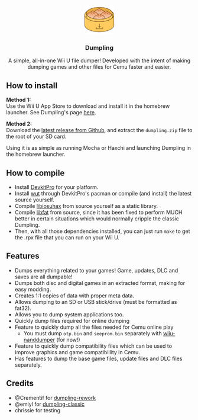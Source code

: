 <p align="center">
  <img src="assets/dumpling-logo.png" alt="Dumpling Logo" width="80" height="80">

  <h3 align="center">Dumpling</h3>

  <p align="center">
    A simple, all-in-one Wii U file dumper! Developed with the intent of making dumping games and other files for Cemu faster and easier.
  </p>
</p>

## How to install
**Method 1:**  
Use the Wii U App Store to download and install it in the homebrew launcher. See Dumpling's page [here](https://apps.fortheusers.org/wiiu/dumpling).

**Method 2:**  
Download the [latest release from Github](https://github.com/emiyl/dumpling/releases), and extract the `dumpling.zip` file to the root of your SD card.

Using it is as simple as running Mocha or Haxchi and launching Dumpling in the homebrew launcher.


## How to compile
- Install [DevkitPro](https://devkitpro.org/wiki/Getting_Started) for your platform.
- Install [wut](https://github.com/devkitPro/wut) through DevkitPro's pacman or compile (and install) the latest source yourself.
- Compile [libiosuhax](https://github.com/yawut/libiosuhax#using-wut---static-library) from source yourself as a static library.
- Compile [libfat](https://github.com/Crementif/libfat) from source, since it has been fixed to perform MUCH better in certain situations which would normally cripple the classic Dumpling.
- Then, with all those dependencies installed, you can just run `make` to get the .rpx file that you can run on your Wii U.


## Features
- Dumps everything related to your games! Game, updates, DLC and saves are all dumpable!
- Dumps both disc and digital games in an extracted format, making for easy modding.
- Creates 1:1 copies of data with proper meta data.
- Allows dumping to an SD or USB stick/drive (must be formatted as fat32).
- Allows you to dump system applications too.
- Quickly dump files required for online dumping
- Feature to quickly dump all the files needed for Cemu online play
  - You must dump `otp.bin` and `seeprom.bin` separately with [wiiu-nanddumper](https://github.com/koolkdev/wiiu-nanddumper) (for now!)
- Feature to quickly dump compatibility files which can be used to improve graphics and game compatibillity in Cemu.
- Has features to dump the base game files, update files and DLC files separately.

## Credits
- @Crementif for [dumpling-rework](https://github.com/emiyl/dumpling)
- @emiyl for [dumpling-classic](https://github.com/emiyl/dumpling-classic)
- chrissie for testing
